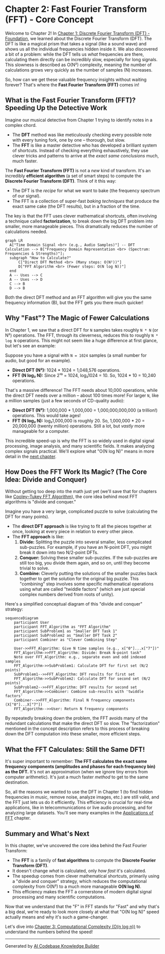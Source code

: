# Chapter 2: Fast Fourier Transform (FFT) - Core Concept

Welcome to Chapter 2! In [Chapter 1: Discrete Fourier Transform (DFT) - Foundation](01_discrete_fourier_transform__dft____foundation_.md), we learned about the Discrete Fourier Transform (DFT). The DFT is like a magical prism that takes a signal (like a sound wave) and shows us all the individual frequencies hidden inside it. We also discovered a bit of a problem: while the DFT tells us *what* frequencies are there, calculating them directly can be incredibly slow, especially for long signals. This slowness is described as O(N²) complexity, meaning the number of calculations grows very quickly as the number of samples (N) increases.

So, how can we get these valuable frequency insights without waiting forever? That's where the **Fast Fourier Transform (FFT)** comes in!

## What is the Fast Fourier Transform (FFT)? Speeding Up the Detective Work

Imagine our musical detective from Chapter 1 trying to identify notes in a complex chord.
*   The **DFT** method was like meticulously checking every possible note with every tuning fork, one by one – thorough, but slow.
*   The **FFT** is like a master detective who has developed a brilliant system of shortcuts. Instead of checking everything exhaustively, they use clever tricks and patterns to arrive at the *exact same conclusions* much, much faster.

The **Fast Fourier Transform (FFT)** is not a *new* kind of transform. It's an incredibly **efficient algorithm** (a set of smart steps) to compute the **Discrete Fourier Transform (DFT)**.
Think of it this way:
*   The DFT is the *recipe* for what we want to bake (the frequency spectrum of our signal).
*   The FFT is a collection of super-fast *baking techniques* that produce the exact same cake (the DFT results), but in a fraction of the time.

The key is that the FFT uses clever mathematical shortcuts, often involving a technique called **factorization**, to break down the big DFT problem into smaller, more manageable pieces. This dramatically reduces the number of calculations needed.

```mermaid
graph LR
  A["Time Domain Signal <br> (e.g., Audio Samples)"] -- DFT Calculation --> B["Frequency Domain Representation <br> (Spectrum: Frequencies & Strengths)"];
  subgraph "How to Calculate?"
      C["Direct DFT Method <br> (Many steps: O(N²))"]
      D["FFT Algorithm <br> (Fewer steps: O(N log N))"]
  end
  A -- Uses --> C
  A -- Uses --> D
  C --> B
  D --> B
```
Both the direct DFT method and an FFT algorithm will give you the same frequency information (B), but the FFT gets you there much quicker!

## Why "Fast"? The Magic of Fewer Calculations

In Chapter 1, we saw that a direct DFT for `N` samples takes roughly `N * N` (or N²) operations.
The FFT, through its cleverness, reduces this to roughly `N * log N` operations. This might not seem like a huge difference at first glance, but let's see an example:

Suppose you have a signal with `N = 1024` samples (a small number for audio, but good for an example).
*   **Direct DFT (N²):** 1024 * 1024 = 1,048,576 operations.
*   **FFT (N log₂ N):**  Since 2¹⁰ = 1024, log₂1024 = 10. So, 1024 * 10 = 10,240 operations.

That's a massive difference! The FFT needs about 10,000 operations, while the direct DFT needs over a million – about 100 times more! For larger `N`, like a million samples (just a few seconds of CD-quality audio):
*   **Direct DFT (N²):** 1,000,000 * 1,000,000 = 1,000,000,000,000 (a trillion!) operations. This would take ages!
*   **FFT (N log₂ N):**  log₂1,000,000 is roughly 20. So, 1,000,000 * 20 = 20,000,000 (twenty million) operations. Still a lot, but *vastly* more manageable for a computer.

This incredible speed-up is why the FFT is so widely used in digital signal processing, image analysis, and many scientific fields. It makes analyzing complex signals practical. We'll explore what "O(N log N)" means in more detail in the [next chapter](03_computational_complexity__o_n_log_n___.md).

## How Does the FFT Work Its Magic? (The Core Idea: Divide and Conquer)

Without getting too deep into the math just yet (we'll save that for chapters like [Cooley–Tukey FFT Algorithm](05_cooley_tukey_fft_algorithm_.md)), the core idea behind most FFT algorithms is "divide and conquer."

Imagine you have a very large, complicated puzzle to solve (calculating the DFT for many points).
*   The **direct DFT approach** is like trying to fit all the pieces together at once, looking at every piece in relation to every other piece.
*   The **FFT approach** is like:
    1.  **Divide:** Splitting the puzzle into several smaller, less complicated sub-puzzles. For example, if you have an N-point DFT, you might break it down into two N/2-point DFTs.
    2.  **Conquer:** Solving these smaller sub-puzzles. If the sub-puzzles are still too big, you divide them again, and so on, until they become trivial to solve.
    3.  **Combine:** Cleverly putting the solutions of the smaller puzzles back together to get the solution for the original big puzzle. This "combining" step involves some specific mathematical operations using what are called "twiddle factors" (which are just special complex numbers derived from roots of unity).

Here's a simplified conceptual diagram of this "divide and conquer" strategy:

```mermaid
sequenceDiagram
    participant User
    participant FFT_Algorithm as "FFT Algorithm"
    participant SubProblem1 as "Smaller DFT Task 1"
    participant SubProblem2 as "Smaller DFT Task 2"
    participant Combiner as "Clever Combining Step"

    User->>FFT_Algorithm: Give N time samples (e.g., x["0"]...x["7"])"
    FFT_Algorithm->>FFT_Algorithm: Divide: Break N-point task"
    Note over FFT_Algorithm: e.g., separate even and odd indexed samples
    FFT_Algorithm->>SubProblem1: Calculate DFT for first set (N/2 points)
    SubProblem1-->>FFT_Algorithm: DFT results for first set
    FFT_Algorithm->>SubProblem2: Calculate DFT for second set (N/2 points)
    SubProblem2-->>FFT_Algorithm: DFT results for second set
    FFT_Algorithm->>Combiner: Combine sub-results with 'twiddle factors'
    Combiner-->>FFT_Algorithm: Final N frequency components (X["0"]...X["7"])
    FFT_Algorithm-->>User: Return N frequency components
```

By repeatedly breaking down the problem, the FFT avoids many of the redundant calculations that make the direct DFT so slow. The "factorization" mentioned in the concept description refers to this process of breaking down the DFT computation into these smaller, more efficient steps.

## What the FFT Calculates: Still the Same DFT!

It's super important to remember: **The FFT calculates the exact same frequency components (amplitudes and phases for each frequency bin) as the DFT.** It's not an approximation (when we ignore tiny errors from computer arithmetic). It's just a much faster *method* to get to the same destination.

So, all the reasons we wanted to use the DFT in Chapter 1 (to find hidden frequencies in music, remove noise, analyze images, etc.) are still valid, and the FFT just lets us do it efficiently. This efficiency is crucial for real-time applications, like in telecommunications or live audio processing, and for analyzing large datasets. You'll see many examples in the [Applications of FFT](04_applications_of_fft_.md) chapter.

## Summary and What's Next

In this chapter, we've uncovered the core idea behind the Fast Fourier Transform:
*   The **FFT** is a family of **fast algorithms** to compute the **Discrete Fourier Transform (DFT)**.
*   It doesn't change *what* is calculated, only *how fast* it's calculated.
*   The speedup comes from clever mathematical shortcuts, primarily using a "divide and conquer" strategy, which reduces the computational complexity from O(N²) to a much more manageable **O(N log N)**.
*   This efficiency makes the FFT a cornerstone of modern digital signal processing and many scientific computations.

Now that we understand that the "F" in FFT stands for "Fast" and why that's a big deal, we're ready to look more closely at what that "O(N log N)" speed actually means and why it's such a game-changer.

Let's dive into [Chapter 3: Computational Complexity (O(n log n))](03_computational_complexity__o_n_log_n___.md) to understand the numbers behind the speed!

---

Generated by [AI Codebase Knowledge Builder](https://github.com/The-Pocket/Tutorial-Codebase-Knowledge)